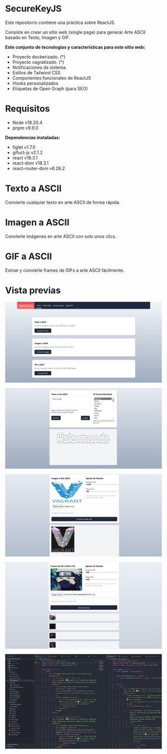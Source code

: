 # SecureKeyJS

Este repositorio contiene una práctica sobre ReactJS.

Consiste en crear un sitio web (single page) para generar Arte ASCII basado en Texto, Imagen y GIF.

**Este conjunto de tecnologías y características para este sitio web:**

- Proyecto dockerizado. (*)
- Proyecto vagratizado. (*)
- Notificaciones de sistema.
- Estilos de Tailwind CSS
- Componentes funcionales de ReactJS
- Hooks personalizados
- Etiquetas de Open Graph (para SEO)

# Requisitos

- Node v18.20.4
- pnpm v9.9.0

**Dependencias instaladas:**
- figlet v1.7.0
- gifuct-js v2.1.2
- react v18.3.1
- react-dom v18.3.1
- react-router-dom v6.26.2

# Texto a ASCII

Convierte cualquier texto en arte ASCII de forma rápida.

# Imagen a ASCII

Convierte imágenes en arte ASCII con solo unos clics.


# GIF a ASCII

Extrae y convierte frames de GIFs a arte ASCII fácilmente.

# Vista previas

![preview01.png](/screenshots/preview01.png)

![preview02.png](/screenshots/preview02.png)

![preview03.png](/screenshots/preview03.png)

![preview04.png](/screenshots/preview04.png)

![preview05.png](/screenshots/preview05.png)